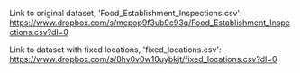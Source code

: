 Link to original dataset, 'Food_Establishment_Inspections.csv':
https://www.dropbox.com/s/mcpop9f3ub9c93q/Food_Establishment_Inspections.csv?dl=0

Link to dataset with fixed locations, 'fixed_locations.csv':
https://www.dropbox.com/s/8hv0v0w10uybkjt/fixed_locations.csv?dl=0